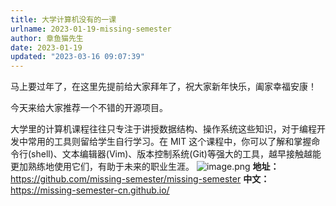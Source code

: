 ```yaml
---
title: 大学计算机没有的一课
urlname: 2023-01-19-missing-semester
author: 章鱼猫先生
date: 2023-01-19
updated: "2023-03-16 09:07:39"
---
```


马上要过年了，在这里先提前给大家拜年了，祝大家新年快乐，阖家幸福安康！

今天来给大家推荐一个不错的开源项目。

大学里的计算机课程往往只专注于讲授数据结构、操作系统这些知识，对于编程开发中常用的工具则留给学生自行学习。在 MIT 这个课程中，你可以了解和掌握命令行(shell)、文本编辑器(Vim)、版本控制系统(Git)等强大的工具，越早接触越能更加熟练地使用它们，有助于未来的职业生涯。
![image.png](https://shub-1251708715.cos.ap-guangzhou.myqcloud.com/elog-cookbook-img/FpL1I3FUUsUjSr_O5ccOkz__XDtE.png)
**地址：**<https://github.com/missing-semester/missing-semester>
**中文：**<https://missing-semester-cn.github.io/>
